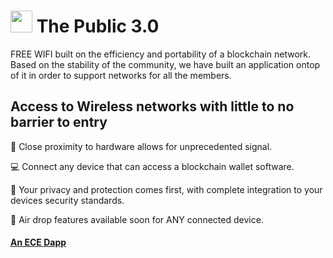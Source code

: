 #  <img src="https://user-images.githubusercontent.com/61543012/194775329-7bac738a-5506-4989-950a-7e61dbd7d917.png" height="35" width="35" align-items="center" justify-content="center" /> The Public 3.0
FREE WIFI built on the efficiency and portability of a blockchain network. Based on the stability of the community, we have built an application ontop of it in order to support networks for all the members. 

## Access to Wireless networks with little to no barrier to entry

📶 Close proximity to hardware allows for unprecedented signal.

💻 Connect any device that can access a blockchain wallet software.

📱 Your privacy and protection comes first, with complete integration to your devices security standards.

📳 Air drop features available soon for ANY connected device.

#### [An ECE Dapp](https://github.com/elicharlese)
